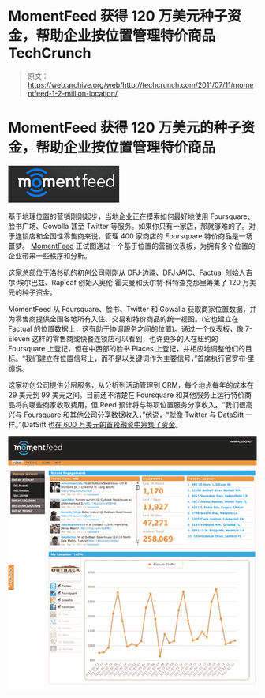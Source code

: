 # MomentFeed 获得 120 万美元种子资金，帮助企业按位置管理特价商品 TechCrunch

> 原文：<https://web.archive.org/web/http://techcrunch.com/2011/07/11/momentfeed-1-2-million-location/>

# MomentFeed 获得 120 万美元的种子资金，帮助企业按位置管理特价商品

![](img/31f5acb41ddd14f072aef3bd185c260c.png)

基于地理位置的营销刚刚起步，当地企业正在摸索如何最好地使用 Foursquare、脸书广场、Gowalla 甚至 Twitter 等服务。如果你只有一家店，那就够难的了。对于连锁店和全国性零售商来说，管理 400 家商店的 Foursquare 特价商品是一场噩梦。 [MomentFeed](https://web.archive.org/web/20230203101655/http://momentfeed.com/) 正试图通过一个基于位置的营销仪表板，为拥有多个位置的企业带来一些秩序和分析。

这家总部位于洛杉矶的初创公司刚刚从 DFJ·边疆、DFJ·JAIC、Factual 创始人吉尔·埃尔巴兹、Rapleaf 创始人奥伦·霍夫曼和沃尔特·科特查克那里筹集了 120 万美元的种子资金。

MomentFeed 从 Foursquare、脸书、Twitter 和 Gowalla 获取商家位置数据，并为零售商提供全国各地所有入住、交易和特价商品的统一视图。(它也建立在 Factual 的位置数据上，这有助于协调服务之间的位置)。通过一个仪表板，像 7-Eleven 这样的零售商或快餐连锁店可以看到，也许更多的人在纽约的 Foursquare 上登记，但在中西部的脸书 Places 上登记，并相应地调整他们的目标。“我们建立在位置信号上，而不是以关键词作为主要信号，”首席执行官罗布·里德说。

这家初创公司提供分层服务，从分析到活动管理到 CRM，每个地点每年的成本在 29 美元到 99 美元之间。目前还不清楚在 Foursquare 和其他服务上运行特价商品将向哪些商家收取费用，但 Reed 预计将与每项位置服务分享收入。“我们很高兴与 Foursquare 和其他公司分享数据收入，”他说，“就像 Twitter 与 DataSift 一样。”(DatSift 也[在 600 万美元的首轮融资中筹集了资金](https://web.archive.org/web/20230203101655/https://techcrunch.com/2011/07/11/datasift-6-million/)。

![](img/44b9fc3717b61c7250c0738f4c5d7b04.png)